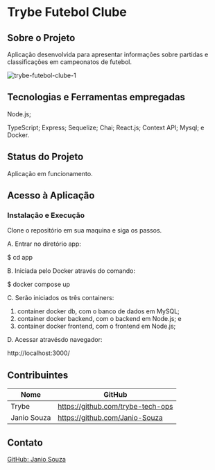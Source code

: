 # Trybe Futebol Clube

## Sobre o Projeto
Aplicação desenvolvida para apresentar informações sobre partidas e classificações em campeonatos de futebol.

![trybe-futebol-clube-1](./app/frontend/TFC.gif)

## Tecnologias e Ferramentas empregadas

Node.js;

TypeScript;
Express;
Sequelize;
Chai;
React.js;
Context API;
Mysql; e
Docker.

## Status do Projeto
Aplicação em funcionamento.

## Acesso à Aplicação
### Instalação e Execução

Clone o repositório em sua maquina e siga os passos.

A. Entrar no diretório app:

  $ cd app

B. Iniciada pelo Docker através do comando:
  
  $ docker compose up

C. Serão iniciados os três containers:
  1. container docker db, com o banco de dados em MySQL;
  2. container docker backend, com o backend em Node.js; e
  3. container docker frontend, com o frontend em Node.js;

D. Acessar atravésdo navegador:
  <p>http://localhost:3000/</p>

## Contribuintes
|Nome|GitHub|
| -------- | -------- |
|Trybe|https://github.com/trybe-tech-ops|
|Janio Souza|https://github.com/Janio-Souza|

## Contato
[GitHub: Janio Souza](https://github.com/Janio-Souza)

